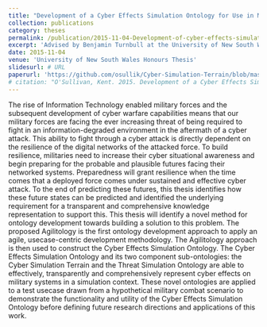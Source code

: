 ```yaml
---
title: "Development of a Cyber Effects Simulation Ontology for Use in Military Simulation"
collection: publications
category: theses
permalink: /publication/2015-11-04-Development-of-cyber-effects-simulation-ontology
excerpt: 'Advised by Benjamin Turnbull at the University of New South Wales Canberra.'
date: 2015-11-04
venue: 'University of New South Wales Honours Thesis'
slidesurl: # URL
paperurl: 'https://github.com/osullik/Cyber-Simulation-Terrain/blob/master/Thesis.pdf'
# citation: "O'Sullivan, Kent. 2015. Development of a Cyber Effects Simulation Ontology for Use in Military Simulation. UNSW Honours Thesis"
---
```


The rise of Information Technology enabled military forces and the subsequent development of cyber warfare capabilities means that our military forces are facing the ever increasing threat of being required to fight in an information-degraded environment in the aftermath of a cyber attack. 
This ability to fight through a cyber attack is directly dependent on the resilience of the digital networks of the attacked force. 
To build resilience, militaries need to increase their cyber situational awareness and begin preparing for the probable and plausible futures facing their networked systems. 
Preparedness will grant resilience when the time comes that a deployed force comes under sustained and effective cyber attack. 
To the end of predicting these futures, this thesis identifies how these future states can be predicted and identified the underlying requirement for a transparent and comprehensive knowledge representation to support this. 
This thesis will identify a novel method for ontology development towards building a solution to this problem. 
The proposed Agilitology is the first ontology development approach to apply an agile, usecase-centric development methodology. 
The Agilitology approach is then used to construct the Cyber Effects Simulation Ontology. 
The Cyber Effects Simulation Ontology and its two component sub-ontologies: the Cyber Simulation Terrain and the Threat Simulation Ontology are able to effectively, transparently and comprehensively represent cyber effects on military systems in a simulation context. 
These novel ontologies are applied to a test usecase drawn from a hypothetical military combat scenario to demonstrate the functionality and utility of the Cyber Effects Simulation Ontology before defining future research directions and applications of this work.
